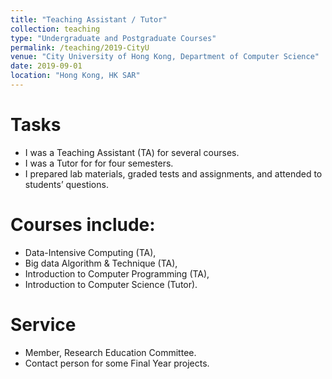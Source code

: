 ```yaml
---
title: "Teaching Assistant / Tutor"
collection: teaching
type: "Undergraduate and Postgraduate Courses"
permalink: /teaching/2019-CityU
venue: "City University of Hong Kong, Department of Computer Science"
date: 2019-09-01
location: "Hong Kong, HK SAR"
---
```


Tasks
======
* I was a Teaching Assistant (TA) for several courses.
* I was a Tutor for  for four semesters.
* I prepared lab materials, graded tests and assignments, and attended to students’ questions.

Courses include:
======
* Data-Intensive Computing (TA), 
* Big data Algorithm & Technique (TA),
* Introduction to Computer Programming (TA),
* Introduction to Computer Science (Tutor).

Service
======
* Member, Research Education Committee.
* Contact person for some Final Year projects.
